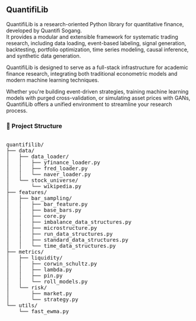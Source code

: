 ## QuantifiLib

QuantifiLib is a research-oriented Python library for quantitative finance, developed by Quantifi Sogang.  
It provides a modular and extensible framework for systematic trading research, including data loading, event-based labeling, signal generation, backtesting, portfolio optimization, time series modeling, causal inference, and synthetic data generation.  

QuantifiLib is designed to serve as a full-stack infrastructure for academic finance research, integrating both traditional econometric models and modern machine learning techniques.

Whether you're building event-driven strategies, training machine learning models with purged cross-validation, or simulating asset prices with GANs, QuantifiLib offers a unified environment to streamline your research process.

### 📁 Project Structure

<pre lang="markdown">

quantifilib/
├── data/
│   ├── data_loader/
│   │   ├── yfinance_loader.py
│   │   ├── fred_loader.py
│   │   └── naver_loader.py
│   └── stock_universe/
│       └── wikipedia.py
├── features/
│   ├── bar_sampling/
│   │   ├── bar_feature.py
│   │   ├── base_bars.py
│   │   ├── core.py
│   │   ├── imbalance_data_structures.py
│   │   ├── microstructure.py
│   │   ├── run_data_structures.py
│   │   ├── standard_data_structures.py
│   │   └── time_data_structures.py
├── metrics/
│   ├── liquidity/
│   │   ├── corwin_schultz.py
│   │   ├── lambda.py
│   │   ├── pin.py
│   │   └── roll_models.py
│   └── risk/
│       ├── market.py
│       └── strategy.py
└── utils/
    └── fast_ewma.py
    
</pre>
